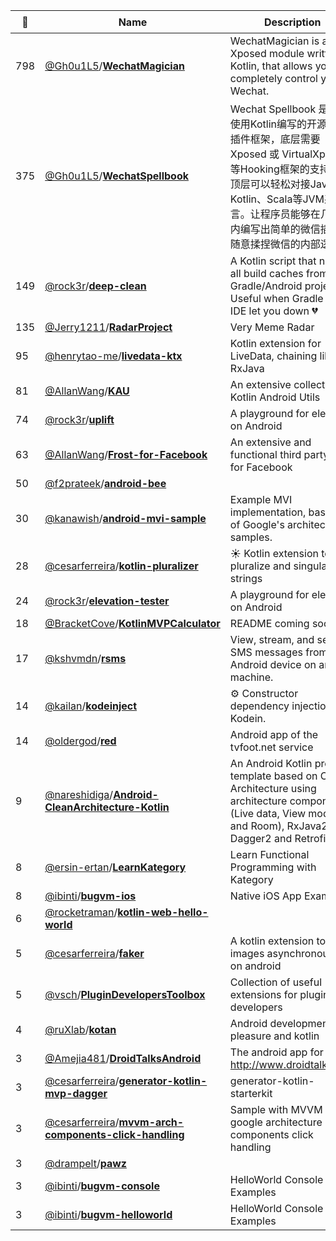 |:star2: | Name | Description | 🌍|
|---|---|---|---|
|798|[@Gh0u1L5](https://github.com/Gh0u1L5)/[**WechatMagician**](https://github.com/Gh0u1L5/WechatMagician)|WechatMagician is a Xposed module written in Kotlin, that allows you to completely control your Wechat.|[:arrow_upper_right:](http://repo.xposed.info/module/com.gh0u1l5.wechatmagician)|
|375|[@Gh0u1L5](https://github.com/Gh0u1L5)/[**WechatSpellbook**](https://github.com/Gh0u1L5/WechatSpellbook)|Wechat Spellbook 是一个使用Kotlin编写的开源微信插件框架，底层需要 Xposed 或 VirtualXposed 等Hooking框架的支持，而顶层可以轻松对接Java、Kotlin、Scala等JVM系语言。让程序员能够在几分钟内编写出简单的微信插件，随意揉捏微信的内部逻辑。||
|149|[@rock3r](https://github.com/rock3r)/[**deep-clean**](https://github.com/rock3r/deep-clean)|A Kotlin script that nukes all build caches from Gradle/Android projects. Useful when Gradle or the IDE let you down 💔||
|135|[@Jerry1211](https://github.com/Jerry1211)/[**RadarProject**](https://github.com/Jerry1211/RadarProject)|Very Meme Radar|[:arrow_upper_right:](http://VMRadar.net)|
|95|[@henrytao-me](https://github.com/henrytao-me)/[**livedata-ktx**](https://github.com/henrytao-me/livedata-ktx)|Kotlin extension for LiveData, chaining like RxJava||
|81|[@AllanWang](https://github.com/AllanWang)/[**KAU**](https://github.com/AllanWang/KAU)|An extensive collection of Kotlin Android Utils|[:arrow_upper_right:](https://allanwang.github.io/KAU/)|
|74|[@rock3r](https://github.com/rock3r)/[**uplift**](https://github.com/rock3r/uplift)|A playground for elevation on Android||
|63|[@AllanWang](https://github.com/AllanWang)/[**Frost-for-Facebook**](https://github.com/AllanWang/Frost-for-Facebook)|An extensive and functional third party app for Facebook|[:arrow_upper_right:](https://labs.xda-developers.com/store/app/com.pitchedapps.frost)|
|50|[@f2prateek](https://github.com/f2prateek)/[**android-bee**](https://github.com/f2prateek/android-bee)||[:arrow_upper_right:](https://play.google.com/store/apps/details?id=com.f2prateek.bee)|
|30|[@kanawish](https://github.com/kanawish)/[**android-mvi-sample**](https://github.com/kanawish/android-mvi-sample)|Example MVI implementation, based off of Google's architectural samples.||
|28|[@cesarferreira](https://github.com/cesarferreira)/[**kotlin-pluralizer**](https://github.com/cesarferreira/kotlin-pluralizer)|:sunny: Kotlin extension to pluralize and singularize strings||
|24|[@rock3r](https://github.com/rock3r)/[**elevation-tester**](https://github.com/rock3r/elevation-tester)|A playground for elevation on Android||
|18|[@BracketCove](https://github.com/BracketCove)/[**KotlinMVPCalculator**](https://github.com/BracketCove/KotlinMVPCalculator)|README coming soon.||
|17|[@kshvmdn](https://github.com/kshvmdn)/[**rsms**](https://github.com/kshvmdn/rsms)|View, stream, and send SMS messages from your Android device on any machine.||
|14|[@kailan](https://github.com/kailan)/[**kodeinject**](https://github.com/kailan/kodeinject)|:gear: Constructor dependency injection for Kodein.||
|14|[@oldergod](https://github.com/oldergod)/[**red**](https://github.com/oldergod/red)|Android app of the tvfoot.net service|[:arrow_upper_right:](https://play.google.com/store/apps/details?id=com.benoitquenaudon.tvfoot.red)|
|9|[@nareshidiga](https://github.com/nareshidiga)/[**Android-CleanArchitecture-Kotlin**](https://github.com/nareshidiga/Android-CleanArchitecture-Kotlin)|An Android Kotlin project template based on Clean Architecture using architecture components (Live data, View model and Room), RxJava2, Dagger2 and Retrofit2.||
|8|[@ersin-ertan](https://github.com/ersin-ertan)/[**LearnKategory**](https://github.com/ersin-ertan/LearnKategory)|Learn Functional Programming with Kategory||
|8|[@ibinti](https://github.com/ibinti)/[**bugvm-ios**](https://github.com/ibinti/bugvm-ios)|Native iOS App Examples||
|6|[@rocketraman](https://github.com/rocketraman)/[**kotlin-web-hello-world**](https://github.com/rocketraman/kotlin-web-hello-world)|||
|5|[@cesarferreira](https://github.com/cesarferreira)/[**faker**](https://github.com/cesarferreira/faker)|A kotlin extension to load images asynchronously on android||
|5|[@vsch](https://github.com/vsch)/[**PluginDevelopersToolbox**](https://github.com/vsch/PluginDevelopersToolbox)|Collection of useful extensions for plugin developers||
|4|[@ruXlab](https://github.com/ruXlab)/[**kotan**](https://github.com/ruXlab/kotan)|Android development with pleasure and kotlin||
|3|[@Amejia481](https://github.com/Amejia481)/[**DroidTalksAndroid**](https://github.com/Amejia481/DroidTalksAndroid)|The android app for http://www.droidtalks.pro/||
|3|[@cesarferreira](https://github.com/cesarferreira)/[**generator-kotlin-mvp-dagger**](https://github.com/cesarferreira/generator-kotlin-mvp-dagger)|generator-kotlin-starterkit||
|3|[@cesarferreira](https://github.com/cesarferreira)/[**mvvm-arch-components-click-handling**](https://github.com/cesarferreira/mvvm-arch-components-click-handling)|Sample with MVVM google architecture components click handling||
|3|[@drampelt](https://github.com/drampelt)/[**pawz**](https://github.com/drampelt/pawz)|||
|3|[@ibinti](https://github.com/ibinti)/[**bugvm-console**](https://github.com/ibinti/bugvm-console)|HelloWorld Console Examples||
|3|[@ibinti](https://github.com/ibinti)/[**bugvm-helloworld**](https://github.com/ibinti/bugvm-helloworld)|HelloWorld Console Examples||

